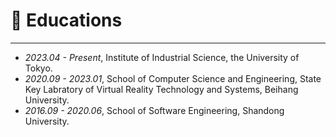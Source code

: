 
# 📖 Educations
-----
- *2023.04 - Present*, Institute of Industrial Science, the University of Tokyo. 
- *2020.09 - 2023.01*, School of Computer Science and Engineering, State Key Labratory of Virtual Reality Technology and Systems, Beihang University.
- *2016.09 - 2020.06*, School of Software Engineering, Shandong University. 